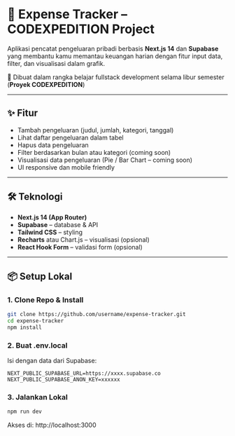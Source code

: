 # 💸 Expense Tracker – CODEXPEDITION Project

Aplikasi pencatat pengeluaran pribadi berbasis **Next.js 14** dan **Supabase** yang membantu kamu memantau keuangan harian dengan fitur input data, filter, dan visualisasi dalam grafik.

🚀 Dibuat dalam rangka belajar fullstack development selama libur semester (**Proyek CODEXPEDITION**)

---

## ✨ Fitur
- Tambah pengeluaran (judul, jumlah, kategori, tanggal)
- Lihat daftar pengeluaran dalam tabel
- Hapus data pengeluaran
- Filter berdasarkan bulan atau kategori (coming soon)
- Visualisasi data pengeluaran (Pie / Bar Chart – coming soon)
- UI responsive dan mobile friendly

---

## 🛠️ Teknologi
- **Next.js 14 (App Router)**
- **Supabase** – database & API
- **Tailwind CSS** – styling
- **Recharts** atau Chart.js – visualisasi (opsional)
- **React Hook Form** – validasi form (opsional)

---

## 📦 Setup Lokal

### 1. Clone Repo & Install
```bash
git clone https://github.com/username/expense-tracker.git
cd expense-tracker
npm install
```

### 2. Buat .env.local
Isi dengan data dari Supabase:

```env
NEXT_PUBLIC_SUPABASE_URL=https://xxxx.supabase.co
NEXT_PUBLIC_SUPABASE_ANON_KEY=xxxxxx
```
### 3. Jalankan Lokal
```bash
npm run dev
```
Akses di: http://localhost:3000